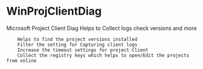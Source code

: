 # WinProjClientDiag
Microsoft Project Client Diag Helps to Collect logs check versions and more

        Helps to find the project versions installed 
        Filter the setting for Capturing client logs 
        Increase the timeout settings for project Client
        Collect the registry keys which helps to open/Edit the projects from online
